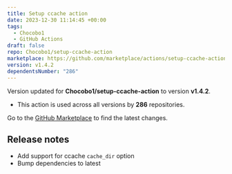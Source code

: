 ```yaml
---
title: Setup ccache action
date: 2023-12-30 11:14:45 +00:00
tags:
  - Chocobo1
  - GitHub Actions
draft: false
repo: Chocobo1/setup-ccache-action
marketplace: https://github.com/marketplace/actions/setup-ccache-action
version: v1.4.2
dependentsNumber: "286"
---
```



Version updated for **Chocobo1/setup-ccache-action** to version **v1.4.2**.
- This action is used across all versions by **286** repositories.

Go to the [GitHub Marketplace](https://github.com/marketplace/actions/setup-ccache-action) to find the latest changes.

## Release notes

* Add support for ccache `cache_dir` option
* Bump dependencies to latest
